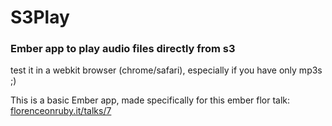 # S3Play

### Ember app to play audio files directly from s3

test it in a webkit browser (chrome/safari), especially if you have only mp3s ;)

This is a basic Ember app, made specifically for this ember flor talk: [florenceonruby.it/talks/7](http://florenceonruby.it/talks/7)

